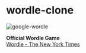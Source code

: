 # wordle-clone

![google-wordle](https://user-images.githubusercontent.com/31341013/153721126-63d3553b-0ac6-4040-8c10-4457ae1c227e.gif)

**Official Wordle Game**\
[Wordle - The New York Times](https://www.nytimes.com/games/wordle/index.html)
